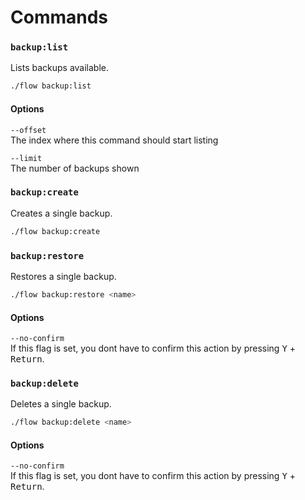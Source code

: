 # Commands

### `backup:list`

Lists backups available.

```bash
./flow backup:list
```

#### Options
`--offset`  <br />
The index where this command should start listing

`--limit` <br />
The number of backups shown


### `backup:create`

Creates a single backup.

```bash
./flow backup:create 
```


### `backup:restore`

Restores a single backup.

```bash
./flow backup:restore <name>
```

#### Options
`--no-confirm` <br />
If this flag is set, you dont have to confirm this action by pressing <kbd>Y</kbd> + <kbd>Return</kbd>.


### `backup:delete`

Deletes a single backup.

```bash
./flow backup:delete <name>
```

#### Options
`--no-confirm` <br />
If this flag is set, you dont have to confirm this action by pressing <kbd>Y</kbd> + <kbd>Return</kbd>. 
